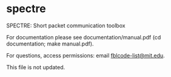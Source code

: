 spectre
=======

SPECTRE: Short packet communication toolbox


For documentation please see documentation/manual.pdf (cd documentation; make manual.pdf).

For questions, access permissions: email fblcode-list@mit.edu.

This file is not updated.
